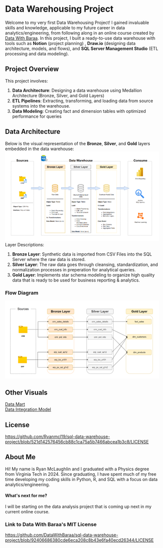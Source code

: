 # Data Warehousing Project
Welcome to my very first Data Warehousing Project! I gained invaluable skills and knowledge, applicable to my future career in data analytics/engineering, from following along in an online course created by [Data With Baraa](https://github.com/DataWithBaraa). In this project, I built a ready-to-use data warehouse with tools such as **Notion** (project planning) , **Draw.io** (designing data architecture, models, and flows), and **SQL Server Management Studio** (ETL processing and data modeling). <br>
## Project Overview
This project involves: <br>
1. **Data Architecture**: Designing a data warehouse using Medallion Architecture (Bronze, Silver, and Gold Layers) <br>
2. **ETL Pipelines**: Extracting, transforming, and loading data from source systems into the warehouse.<br>
3. **Data Modeling**: Creating fact and dimension tables with optimized performance for queries <br>

## Data Architecture <br>
Below is the visual representation of the **Bronze**, **Silver**, and **Gold** layers embedded in the data warehouse:
![documents/data_warehouse_architecture](https://github.com/Ryanmcl19/sql-data-warehouse-project/blob/6ce85b540bd54c94534f66059f2f58e377e65b20/documents/data_warehouse_architecture.png)
Layer Descriptions:<br>
1. **Bronze Layer**: Synthetic data is imported from CSV Files into the SQL Server where the raw data is stored. <br>
2. **Silver Layer**: The raw data goes through cleansing, standardization, and normalization processes in preperation for analytical queries. <br>
3. **Gold Layer**: Implements star schema modeling to organize high quality data that is ready to be used for business reporting & analytics.<br>
### Flow Diagram
![documents/data_warehouse_flow_diagram](https://github.com/Ryanmcl19/sql-data-warehouse-project/blob/2bf4295b33450cb4569f95ed3ece08c887e7e904/documents/data_warehouse_flow_diagram.png)
<br>
## Other Visuals
[Data Mart](https://github.com/Ryanmcl19/sql-data-warehouse-project/blob/521d142576456cb88c1ca75a5b7466abcea1b3c8/documents/data_mart.png) <br>
[Data Integration Model](https://github.com/Ryanmcl19/sql-data-warehouse-project/blob/521d142576456cb88c1ca75a5b7466abcea1b3c8/documents/data_integration_model.png) <br>
## License
https://github.com/Ryanmcl19/sql-data-warehouse-project/blob/521d142576456cb88c1ca75a5b7466abcea1b3c8/LICENSE
## About Me
Hi! My name is Ryan McLaughlin and I graduated with a Physics degree from Virginia Tech in 2024. Since graduating, I have spent much of my free time developing my coding skills in Python, R, and SQL with a focus on data analytics/engineering.
#### What's next for me?
I will be starting on the data analysis project that is coming up next in my current online course.
<br>
### Link to Data With Baraa's MIT License 
https://github.com/DataWithBaraa/sql-data-warehouse-project/blob/92406686380cde6eca208c8b43e6fa40ecd26344/LICENSE 
